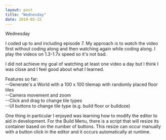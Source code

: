 ```yaml
---
layout: post
title: "Wednesday"
date: 2019-05-15
---
```

Wednesday

I coded up to and including episode 7. My approach is to watch the video first without coding along and then watching again while coding along. I play the videos on 1.3-1.7x speed so it's not bad.

I did not achieve my goal of watching at least one video a day but I think I was close and I feel good about what I learned.

Features so far:  
--Generate's a World with a 100 x 100 tilemap with randomly placed floor tiles  
--Camera movement and zoom  
--Click and drag to change tile types  
--UI buttons to change tile type (e.g. build floor or bulldoze)

One thing in particular I enjoyed was learning how to modify the editor to aid in development. For the Build Menu, there is a script that will resize its container based on the number of buttons. This resize can occur manually with a button click in the editor and it occurs automatically at runtime.